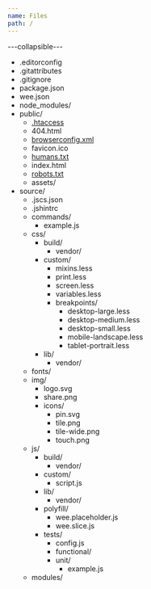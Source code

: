 ```yaml
---
name: Files
path: /
---
```


---collapsible---

* .editorconfig
* .gitattributes
* .gitignore
* package.json
* wee.json
* node_modules/
* public/
	* [.htaccess](#htaccess)
	* 404.html
	* [browserconfig.xml](#browserconfig)
	* favicon.ico
	* [humans.txt](#humans)
	* index.html
	* [robots.txt](#robots)
	* assets/
* source/
	* .jscs.json
	* .jshintrc
	* commands/
		* example.js
	* css/
		* build/
			* vendor/
		* custom/
			* mixins.less
			* print.less
			* screen.less
			* variables.less
			* breakpoints/
				* desktop-large.less
				* desktop-medium.less
				* desktop-small.less
				* mobile-landscape.less
				* tablet-portrait.less
		* lib/
			* vendor/
	* fonts/
	* img/
		* logo.svg
		* share.png
		* icons/
			* pin.svg
			* tile.png
			* tile-wide.png
			* touch.png
	* js/
		* build/
			* vendor/
		* custom/
			* script.js
		* lib/
			* vendor/
		* polyfill/
			* wee.placeholder.js
			* wee.slice.js
		* tests/
			* config.js
			* functional/
			* unit/
				* example.js
	* modules/
